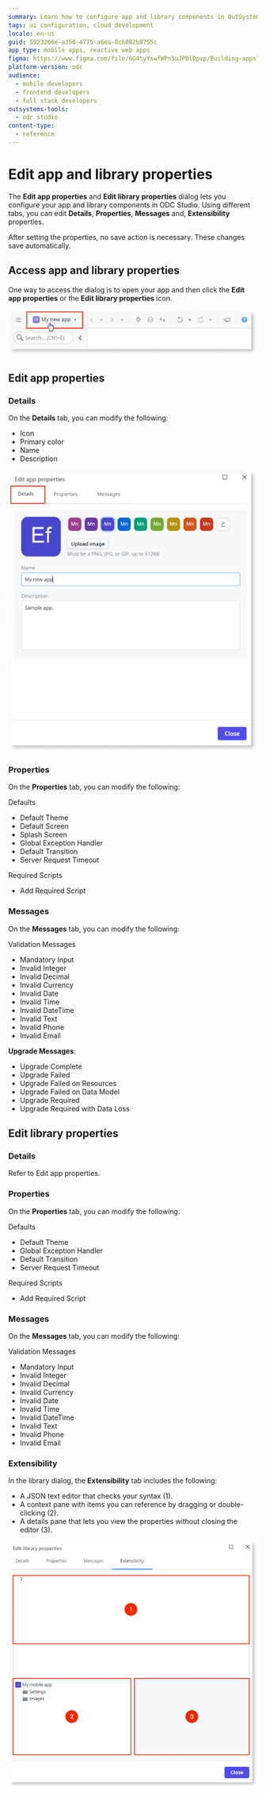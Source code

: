 ```yaml
---
summary: Learn how to configure app and library components in OutSystems Developer Cloud (ODC) using the Edit properties dialog in ODC Studio.
tags: ui configuration, cloud development
locale: en-us
guid: 5923266e-a350-4775-a6ea-8c6882b8755c
app_type: mobile apps, reactive web apps
figma: https://www.figma.com/file/6G4tyYswfWPn5uJPDlBpvp/Building-apps?type=design&node-id=4751%3A743&mode=design&t=lk9vABF8xFbGr0cY-1
platform-version: odc
audience:
  - mobile developers
  - frontend developers
  - full stack developers
outsystems-tools:
  - odc studio
content-type:
  - reference
---
```


# Edit app and library properties

The **Edit app properties** and **Edit library properties** dialog lets you configure your app and library components in ODC Studio. Using different tabs, you can edit **Details**, **Properties**, **Messages** and, **Extensibility** properties.

<div class="info" markdown="1">

After setting the properties, no save action is necessary. These changes save automatically.

</div>

## Access app and library properties

One way to access the dialog is to open your app and then click the **Edit app properties** or the **Edit library properties** icon.

![Image showing how to access edit properties icon](images/edit-app-icon-odcs.png "Access edit app properties icon")

## Edit app properties

### Details

On the **Details** tab, you can modify the following:

* Icon
* Primary color
* Name
* Description

![Image showing details tab properties](images/details-tab-odcs.png "Details tab properties")

### Properties

On the **Properties** tab, you can modify the following:

Defaults

* Default Theme
* Default Screen
* Splash Screen
* Global Exception Handler
* Default Transition
* Server Request Timeout

Required Scripts

* Add Required Script

### Messages

On the **Messages** tab, you can modify the following:

Validation Messages

* Mandatory Input
* Invalid Integer
* Invalid Decimal
* Invalid Currency
* Invalid Date
* Invalid Time
* Invalid DateTime
* Invalid Text
* Invalid Phone
* Invalid Email

**Upgrade Messages**:

* Upgrade Complete
* Upgrade Failed
* Upgrade Failed on Resources
* Upgrade Failed on Data Model
* Upgrade Required
* Upgrade Required with Data Loss

## Edit library properties

### Details

Refer to Edit app properties.

### Properties

On the **Properties** tab, you can modify the following:

Defaults

* Default Theme
* Global Exception Handler
* Default Transition
* Server Request Timeout

Required Scripts

* Add Required Script

### Messages

On the **Messages** tab, you can modify the following:

Validation Messages

* Mandatory Input
* Invalid Integer
* Invalid Decimal
* Invalid Currency
* Invalid Date
* Invalid Time
* Invalid DateTime
* Invalid Text
* Invalid Phone
* Invalid Email

### Extensibility

In the library dialog, the **Extensibility** tab includes the following:

* A JSON text editor that checks your syntax (1).
* A context pane with items you can reference by dragging or double-clicking (2).
* A details pane that lets you view the properties without closing the editor (3).

![Image showing extensibility tab](images/extensibility-tab-odcs.png "Extensibility in library dialog")

